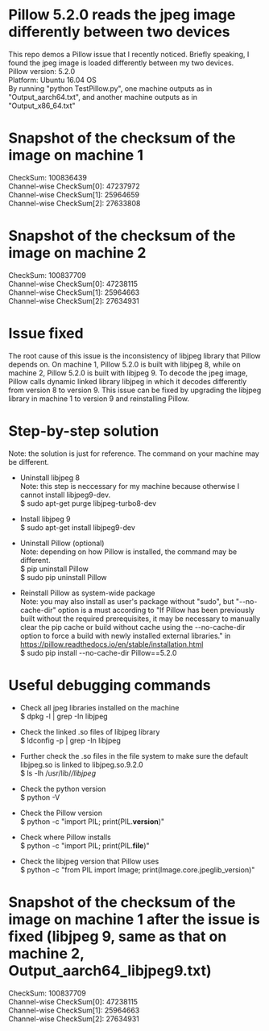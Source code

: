 # Pillow 5.2.0 reads the jpeg image differently between two devices
This repo demos a Pillow issue that I recently noticed. Briefly speaking, I found the jpeg image is loaded differently between my two devices.  
Pillow version: 5.2.0  
Platform: Ubuntu 16.04 OS  
By running "python TestPillow.py", one machine outputs as in "Output_aarch64.txt", and another machine outputs as in "Output_x86_64.txt"

# Snapshot of the checksum of the image on machine 1
CheckSum:  100836439  
  Channel-wise CheckSum[0]:  47237972  
  Channel-wise CheckSum[1]:  25964659  
  Channel-wise CheckSum[2]:  27633808  

# Snapshot of the checksum of the image on machine 2
CheckSum:  100837709  
  Channel-wise CheckSum[0]:  47238115  
  Channel-wise CheckSum[1]:  25964663  
  Channel-wise CheckSum[2]:  27634931  

# Issue fixed
The root cause of this issue is the inconsistency of libjpeg library that Pillow depends on. On machine 1, Pillow 5.2.0 is built with libjpeg 8, while on machine 2, Pillow 5.2.0 is built with libjpeg 9. To decode the jpeg image, Pillow calls dynamic linked library libjpeg in which it decodes differently from version 8 to version 9. This issue can be fixed by upgrading the libjpeg library in machine 1 to version 9 and reinstalling Pillow.  

# Step-by-step solution
Note: the solution is just for reference. The command on your machine may be different.  

* Uninstall libjpeg 8  
Note: this step is neccessary for my machine because otherwise I cannot install libjpeg9-dev.  
$ sudo apt-get purge libjpeg-turbo8-dev  

* Install libjpeg 9  
$ sudo apt-get install libjpeg9-dev  

* Uninstall Pillow (optional)  
Note: depending on how Pillow is installed, the command may be different.  
$ pip uninstall Pillow   
$ sudo pip uninstall Pillow  

* Reinstall Pillow as system-wide package  
Note: you may also install as user's package without "sudo", but "--no-cache-dir" option is a must according to "If Pillow has been previously built without the required prerequisites, it may be necessary to manually clear the pip cache or build without cache using the --no-cache-dir option to force a build with newly installed external libraries." in https://pillow.readthedocs.io/en/stable/installation.html  
$ sudo pip install --no-cache-dir Pillow==5.2.0  

# Useful debugging commands
* Check all jpeg libraries installed on the machine  
$ dpkg -l | grep -In libjpeg  

* Check the linked .so files of libjpeg library  
$ ldconfig -p | grep -In libjpeg   

* Further check the .so files in the file system to make sure the default libjpeg.so is linked to libjpeg.so.9.2.0  
$ ls -lh /usr/lib/*/libjpeg*  

* Check the python version  
$ python -V  

* Check the Pillow version  
$ python -c "import PIL; print(PIL.__version__)"  

* Check where Pillow installs  
$ python -c "import PIL; print(PIL.__file__)"  

* Check the libjpeg version that Pillow uses  
$ python -c "from PIL import Image; print(Image.core.jpeglib_version)"  

# Snapshot of the checksum of the image on machine 1 after the issue is fixed (libjpeg 9, same as that on machine 2, Output_aarch64_libjpeg9.txt)
CheckSum:  100837709  
  Channel-wise CheckSum[0]:  47238115  
  Channel-wise CheckSum[1]:  25964663  
  Channel-wise CheckSum[2]:  27634931  


